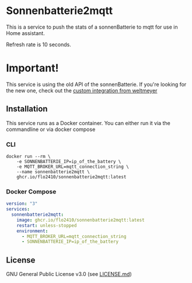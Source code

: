 # Sonnenbatterie2mqtt

This is a service to push the stats of a sonnenBatterie to mqtt for use in Home assistant.

Refresh rate is 10 seconds.

# Important!

This service is using the old API of the sonnenBatterie. If you're looking for the new one, check out the [custom integration from weltmeyer](https://github.com/weltmeyer/ha_sonnenbatterie)

## Installation

This service runs as a Docker container. You can either run it via the commandline or via docker compose

### CLI

```
docker run --rm \
    -e SONNENBATTERIE_IP=ip_of_the_battery \
    -e MQTT_BROKER_URL=mqtt_connection_string \
    --name sonnenbatterie2mqtt \
    ghcr.io/flo2410/sonnenbatterie2mqtt:latest
```

### Docker Compose

```yaml
version: "3"
services:
  sonnenbatterie2mqtt:
    image: ghcr.io/flo2410/sonnenbatterie2mqtt:latest
    restart: unless-stopped
    environment:
      - MQTT_BROKER_URL=mqtt_connection_string
      - SONNENBATTERIE_IP=ip_of_the_battery
```

## License

GNU General Public License v3.0 (see [LICENSE.md](LICENSE.md))
